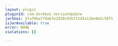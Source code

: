 ```yaml
---
layout: plugin
pluginId: com.dorkbox.VersionUpdate
jarSha1: 3fa70ba774ab7e2420c03bf2245a12be4b2c50f5
isJarAvailable: true
error: NONE
violations: []

---
```

